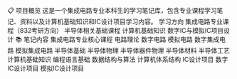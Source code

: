 📋 项目概览 这是一个集成电路专业本科生的学习笔记库，包含专业课程学习笔记、资料以及计算机基础知识和IC设计项目学习内容。 学习方向 集成电路专业课程（832考研方向）  半导体相关基础课程  计算机基础知识  数字IC与模拟IC项目设计   📚 笔记内容 集成电路专业核心课程 电路理论  数字电路  模拟电路  数字集成电路  模拟集成电路   半导体基础 半导体物理  半导体器件物理  半导体材料  半导体工艺   计算机基础知识 编程语言基础  数据结构与算法  计算机体系结构   IC设计项目 数字IC设计项目  模拟IC设计项目
